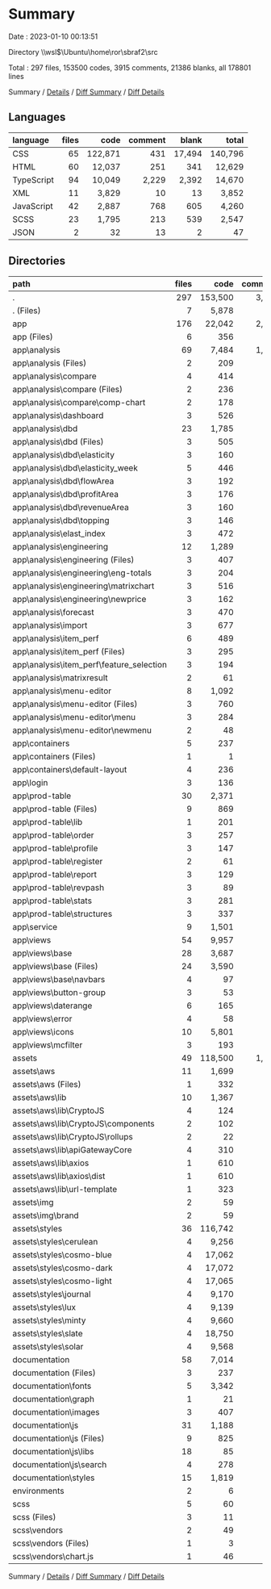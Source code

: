 # Summary

Date : 2023-01-10 00:13:51

Directory \\\\wsl$\\Ubuntu\\home\\ror\\sbraf2\\src

Total : 297 files,  153500 codes, 3915 comments, 21386 blanks, all 178801 lines

Summary / [Details](details.md) / [Diff Summary](diff.md) / [Diff Details](diff-details.md)

## Languages
| language | files | code | comment | blank | total |
| :--- | ---: | ---: | ---: | ---: | ---: |
| CSS | 65 | 122,871 | 431 | 17,494 | 140,796 |
| HTML | 60 | 12,037 | 251 | 341 | 12,629 |
| TypeScript | 94 | 10,049 | 2,229 | 2,392 | 14,670 |
| XML | 11 | 3,829 | 10 | 13 | 3,852 |
| JavaScript | 42 | 2,887 | 768 | 605 | 4,260 |
| SCSS | 23 | 1,795 | 213 | 539 | 2,547 |
| JSON | 2 | 32 | 13 | 2 | 47 |

## Directories
| path | files | code | comment | blank | total |
| :--- | ---: | ---: | ---: | ---: | ---: |
| . | 297 | 153,500 | 3,915 | 21,386 | 178,801 |
| . (Files) | 7 | 5,878 | 98 | 1,230 | 7,206 |
| app | 176 | 22,042 | 2,466 | 2,676 | 27,184 |
| app (Files) | 6 | 356 | 88 | 39 | 483 |
| app\\analysis | 69 | 7,484 | 1,418 | 1,429 | 10,331 |
| app\\analysis (Files) | 2 | 209 | 0 | 6 | 215 |
| app\\analysis\\compare | 4 | 414 | 54 | 83 | 551 |
| app\\analysis\\compare (Files) | 2 | 236 | 24 | 50 | 310 |
| app\\analysis\\compare\\comp-chart | 2 | 178 | 30 | 33 | 241 |
| app\\analysis\\dashboard | 3 | 526 | 61 | 87 | 674 |
| app\\analysis\\dbd | 23 | 1,785 | 380 | 358 | 2,523 |
| app\\analysis\\dbd (Files) | 3 | 505 | 135 | 118 | 758 |
| app\\analysis\\dbd\\elasticity | 3 | 160 | 23 | 32 | 215 |
| app\\analysis\\dbd\\elasticity_week | 5 | 446 | 129 | 75 | 650 |
| app\\analysis\\dbd\\flowArea | 3 | 192 | 24 | 35 | 251 |
| app\\analysis\\dbd\\profitArea | 3 | 176 | 27 | 40 | 243 |
| app\\analysis\\dbd\\revenueArea | 3 | 160 | 24 | 34 | 218 |
| app\\analysis\\dbd\\topping | 3 | 146 | 18 | 24 | 188 |
| app\\analysis\\elast_index | 3 | 472 | 134 | 119 | 725 |
| app\\analysis\\engineering | 12 | 1,289 | 222 | 234 | 1,745 |
| app\\analysis\\engineering (Files) | 3 | 407 | 72 | 90 | 569 |
| app\\analysis\\engineering\\eng-totals | 3 | 204 | 46 | 28 | 278 |
| app\\analysis\\engineering\\matrixchart | 3 | 516 | 56 | 77 | 649 |
| app\\analysis\\engineering\\newprice | 3 | 162 | 48 | 39 | 249 |
| app\\analysis\\forecast | 3 | 470 | 133 | 117 | 720 |
| app\\analysis\\import | 3 | 677 | 129 | 138 | 944 |
| app\\analysis\\item_perf | 6 | 489 | 72 | 106 | 667 |
| app\\analysis\\item_perf (Files) | 3 | 295 | 63 | 80 | 438 |
| app\\analysis\\item_perf\\feature_selection | 3 | 194 | 9 | 26 | 229 |
| app\\analysis\\matrixresult | 2 | 61 | 5 | 18 | 84 |
| app\\analysis\\menu-editor | 8 | 1,092 | 228 | 163 | 1,483 |
| app\\analysis\\menu-editor (Files) | 3 | 760 | 158 | 121 | 1,039 |
| app\\analysis\\menu-editor\\menu | 3 | 284 | 45 | 34 | 363 |
| app\\analysis\\menu-editor\\newmenu | 2 | 48 | 25 | 8 | 81 |
| app\\containers | 5 | 237 | 65 | 66 | 368 |
| app\\containers (Files) | 1 | 1 | 0 | 1 | 2 |
| app\\containers\\default-layout | 4 | 236 | 65 | 65 | 366 |
| app\\login | 3 | 136 | 4 | 29 | 169 |
| app\\prod-table | 30 | 2,371 | 361 | 400 | 3,132 |
| app\\prod-table (Files) | 9 | 869 | 208 | 182 | 1,259 |
| app\\prod-table\\lib | 1 | 201 | 18 | 35 | 254 |
| app\\prod-table\\order | 3 | 257 | 32 | 32 | 321 |
| app\\prod-table\\profile | 3 | 147 | 3 | 12 | 162 |
| app\\prod-table\\register | 2 | 61 | 0 | 5 | 66 |
| app\\prod-table\\report | 3 | 129 | 6 | 29 | 164 |
| app\\prod-table\\revpash | 3 | 89 | 7 | 19 | 115 |
| app\\prod-table\\stats | 3 | 281 | 32 | 41 | 354 |
| app\\prod-table\\structures | 3 | 337 | 55 | 45 | 437 |
| app\\service | 9 | 1,501 | 399 | 418 | 2,318 |
| app\\views | 54 | 9,957 | 131 | 295 | 10,383 |
| app\\views\\base | 28 | 3,687 | 31 | 139 | 3,857 |
| app\\views\\base (Files) | 24 | 3,590 | 30 | 122 | 3,742 |
| app\\views\\base\\navbars | 4 | 97 | 1 | 17 | 115 |
| app\\views\\button-group | 3 | 53 | 36 | 18 | 107 |
| app\\views\\daterange | 6 | 165 | 13 | 46 | 224 |
| app\\views\\error | 4 | 58 | 0 | 10 | 68 |
| app\\views\\icons | 10 | 5,801 | 2 | 28 | 5,831 |
| app\\views\\mcfilter | 3 | 193 | 49 | 54 | 296 |
| assets | 49 | 118,500 | 1,067 | 16,814 | 136,381 |
| assets\\aws | 11 | 1,699 | 620 | 455 | 2,774 |
| assets\\aws (Files) | 1 | 332 | 74 | 126 | 532 |
| assets\\aws\\lib | 10 | 1,367 | 546 | 329 | 2,242 |
| assets\\aws\\lib\\CryptoJS | 4 | 124 | 122 | 32 | 278 |
| assets\\aws\\lib\\CryptoJS\\components | 2 | 102 | 110 | 30 | 242 |
| assets\\aws\\lib\\CryptoJS\\rollups | 2 | 22 | 12 | 2 | 36 |
| assets\\aws\\lib\\apiGatewayCore | 4 | 310 | 70 | 56 | 436 |
| assets\\aws\\lib\\axios | 1 | 610 | 322 | 157 | 1,089 |
| assets\\aws\\lib\\axios\\dist | 1 | 610 | 322 | 157 | 1,089 |
| assets\\aws\\lib\\url-template | 1 | 323 | 32 | 84 | 439 |
| assets\\img | 2 | 59 | 2 | 2 | 63 |
| assets\\img\\brand | 2 | 59 | 2 | 2 | 63 |
| assets\\styles | 36 | 116,742 | 445 | 16,357 | 133,544 |
| assets\\styles\\cerulean | 4 | 9,256 | 40 | 1,261 | 10,557 |
| assets\\styles\\cosmo-blue | 4 | 17,062 | 44 | 2,392 | 19,498 |
| assets\\styles\\cosmo-dark | 4 | 17,072 | 64 | 2,392 | 19,528 |
| assets\\styles\\cosmo-light | 4 | 17,065 | 44 | 2,391 | 19,500 |
| assets\\styles\\journal | 4 | 9,170 | 38 | 1,243 | 10,451 |
| assets\\styles\\lux | 4 | 9,139 | 50 | 1,272 | 10,461 |
| assets\\styles\\minty | 4 | 9,660 | 47 | 1,348 | 11,055 |
| assets\\styles\\slate | 4 | 18,750 | 62 | 2,718 | 21,530 |
| assets\\styles\\solar | 4 | 9,568 | 56 | 1,340 | 10,964 |
| documentation | 58 | 7,014 | 270 | 650 | 7,934 |
| documentation (Files) | 3 | 237 | 9 | 98 | 344 |
| documentation\\fonts | 5 | 3,342 | 3 | 5 | 3,350 |
| documentation\\graph | 1 | 21 | 3 | 1 | 25 |
| documentation\\images | 3 | 407 | 2 | 5 | 414 |
| documentation\\js | 31 | 1,188 | 148 | 150 | 1,486 |
| documentation\\js (Files) | 9 | 825 | 18 | 91 | 934 |
| documentation\\js\\libs | 18 | 85 | 110 | 8 | 203 |
| documentation\\js\\search | 4 | 278 | 20 | 51 | 349 |
| documentation\\styles | 15 | 1,819 | 105 | 391 | 2,315 |
| environments | 2 | 6 | 4 | 3 | 13 |
| scss | 5 | 60 | 10 | 13 | 83 |
| scss (Files) | 3 | 11 | 8 | 10 | 29 |
| scss\\vendors | 2 | 49 | 2 | 3 | 54 |
| scss\\vendors (Files) | 1 | 3 | 1 | 1 | 5 |
| scss\\vendors\\chart.js | 1 | 46 | 1 | 2 | 49 |

Summary / [Details](details.md) / [Diff Summary](diff.md) / [Diff Details](diff-details.md)